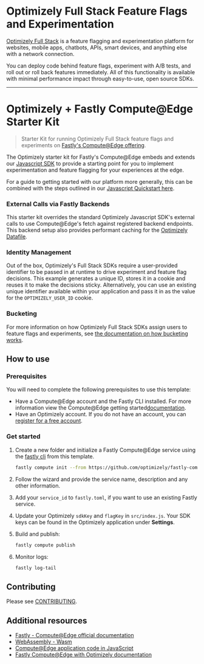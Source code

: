 # Optimizely Full Stack Feature Flags and Experimentation

[Optimizely Full Stack](https://docs.developers.optimizely.com/experimentation/v4.0.0-full-stack/docs) is a feature flagging and experimentation platform for websites, mobile apps, chatbots, APIs, smart devices, and anything else with a network connection.

You can deploy code behind feature flags, experiment with A/B tests, and roll out or roll back features immediately. All of this functionality is available with minimal performance impact through easy-to-use, open source SDKs.

---

# Optimizely + Fastly Compute@Edge Starter Kit

> Starter Kit for running Optimizely Full Stack feature flags and experiments on [Fastly's Compute@Edge offering](https://www.fastly.com/products/edge-compute).

The Optimizely starter kit for Fastly's Compute@Edge embeds and extends our [Javascript SDK](https://docs.developers.optimizely.com/experimentation/v4.0.0-full-stack/docs/javascript-node-sdk) to provide a starting point for you to implement experimentation and feature flagging for your experiences at the edge. 

For a guide to getting started with our platform more generally, this can be combined with the steps outlined in our [Javascript Quickstart here](https://docs.developers.optimizely.com/experimentation/v4.0.0-full-stack/docs/javascript-node-quickstart). 

### External Calls via Fastly Backends
This starter kit overrides the standard Optimizely Javascript SDK's external calls to use Compute@Edge's fetch against registered backend endpoints. This backend setup also provides performant caching for the [Optimizely Datafile](https://docs.developers.optimizely.com/experimentation/v4.0.0-full-stack/docs/manage-config-datafile). 

### Identity Management
Out of the box, Optimizely's Full Stack SDKs require a user-provided identifier to be passed in at runtime to drive experiment and feature flag decisions. This example generates a unique ID, stores it in a cookie and reuses it to make the decisions sticky. Alternatively, you can use an existing unique identifier available within your application and pass it in as the value for the `OPTIMIZELY_USER_ID` cookie.

### Bucketing
For more information on how Optimizely Full Stack SDKs assign users to feature flags and experiments, see [the documentation on how bucketing works](https://docs.developers.optimizely.com/experimentation/v4.0.0-full-stack/docs/how-bucketing-works). 

## How to use

### Prerequisites
You will need to complete the following prerequisites to use this template:

   - Have a Compute@Edge account and the Fastly CLI installed. For more information view the Compute@Edge getting started[documentation](https://developer.fastly.com/learning/compute/).
   - Have an Optimizely account. If you do not have an account, you can [register for a free account](https://www.optimizely.com/products/intelligence/full-stack-experimentation/).


### Get started
1. Create a new folder and initialize a Fastly Compute@Edge service using the [fastly cli](https://developer.fastly.com/reference/cli/) from this template.
    ```sh
    fastly compute init --from https://github.com/optimizely/fastly-compute-starter-kit
    ```

2. Follow the wizard and provide the service name, description and any other information.

3. Add your `service_id` to `fastly.toml`, if you want to use an existing Fastly service.

4. Update your Optimizely `sdkKey` and `flagKey` in `src/index.js`. Your SDK keys can be found in the Optimizely application under **Settings**.

5. Build and publish:
    ```sh
    fastly compute publish
    ```
    
6. Monitor logs:
    ```sh
    fastly log-tail
    ```
## Contributing

Please see [CONTRIBUTING](CONTRIBUTING.md).

## Additional resources
- [Fastly - Compute@Edge official documentation](https://docs.fastly.com/products/compute-at-edge)
- [WebAssembly - Wasm](https://webassembly.org/)
- [Compute@Edge application code in JavaScript](https://docs.fastly.com/products/compute-at-edge)
- [Fastly Compute@Edge with Optimizely documentation](https://docs.developers.optimizely.com/experimentation/v4.0.0-full-stack/docs/fastly)

